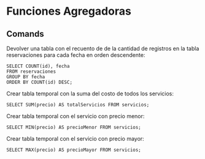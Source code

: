 # Funciones Agregadoras

## Comands

Devolver una tabla con el recuento de de la cantidad de registros en la tabla reservaciones para cada fecha en orden descendente:

```shell
SELECT COUNT(id), fecha
FROM reservaciones
GROUP BY fecha
ORDER BY COUNT(id) DESC;
```

Crear tabla temporal con la suma del costo de todos los servicios:

```shell
SELECT SUM(precio) AS totalServicios FROM servicios;
```

Crear tabla temporal con el servicio con precio menor:

```shell
SELECT MIN(precio) AS precioMenor FROM servicios;
```

Crear tabla temporal con el servicio con precio mayor:

```shell
SELECT MAX(precio) AS precioMayor FROM servicios;
```
